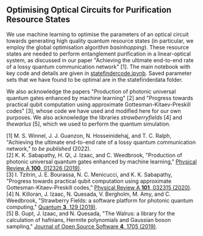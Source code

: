 ## Optimising Optical Circuits for Purification Resource States

We use machine learning to optimise the parameters of an optical circuit towards generating high quality quantum resource states (in particular, we employ the global optimisation algorithm *basinhopping*). These resource states are needed to perform entanglement purification in a linear-optical system, as discussed in our paper "Achieving the ultimate end-to-end rate of a lossy quantum communication network" [1]. The main notebook with key code and details are given in [statefindercode.ipynb](https://github.com/JGuanzon/state-finder/blob/main/statefindercode.ipynb). Saved parameter sets that we have found to be optimal are in the statefinderdata folder.

We also acknowledge the papers "Production of photonic universal quantum gates enhanced by machine learning" [2] and "Progress towards practical qubit computation using approximate Gottesman-Kitaev-Preskill codes" [3], whose code we have used and modified here for our own purposes. We also acknowledge the libraries *strawberryfields* [4] and *thewarlus* [5], which we used to perform the quantum simulation. 

[1] M. S. Winnel, J. J. Guanzon, N. Hosseinidehaj, and T. C. Ralph, "Achieving the ultimate end-to-end rate of a lossy quantum communication network," *to be published* (2022). \
[2] K. K. Sabapathy, H. Qi, J. Izaac, and C. Weedbrook, "Production of photonic universal quantum gates enhanced by machine learning," [Physical Review A **100**, 012326 (2019)](https://doi.org/10.1103/PhysRevA.100.012326). \
[3] I. Tzitrin, J. E. Bourassa, N. C. Menicucci, and K. K. Sabapathy, "Progress towards practical qubit computation using approximate Gottesman-Kitaev-Preskill codes," [Physical Review A **101**, 032315 (2020)](https://doi.org/10.1103/PhysRevA.101.032315). \
[4] N. Killoran, J. Izaac, N. Quesada, V. Bergholm, M. Amy, and C. Weedbrook, "Strawberry Fields: a software platform for photonic quantum computing," [Quantum **3**, 129 (2019)](https://doi.org/10.22331/q-2019-03-11-129). \
[5] B. Gupt, J. Izaac, and N. Quesada, "The Walrus: a library for the calculation of hafnians, Hermite polynomials and Gaussian boson sampling," [Journal of Open Source Software **4**, 1705 (2019)](https://doi.org/10.21105/joss.01705). 
